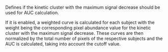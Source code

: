 Defines if the kinetic cluster with the maximum signal decrease should be used for AUC calculation. 

If it is enabled, a weighted curve is calculated for each subject with the weight being the corresponding pixel abundance value for the kinetic cluster with the maximum signal decrease. These curves are then normalized by the total number of pixels of the respective subjects and the AUC is calculated, taking into account the cutoff value.